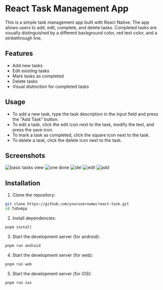 # React Task Management App

This is a simple task management app built with React Native. The app allows users to add, edit, complete, and delete tasks. Completed tasks are visually distinguished by a different background color, red text color, and a strikethrough line.

## Features

- Add new tasks
- Edit existing tasks
- Mark tasks as completed
- Delete tasks
- Visual distinction for completed tasks

## Usage

- To add a new task, type the task description in the input field and press the "Add Task" button.
- To edit a task, click the edit icon next to the task, modify the text, and press the save icon.
- To mark a task as completed, click the square icon next to the task.
- To delete a task, click the delete icon next to the task.

## Screenshots

![basic tasks view](screens/Screenshot_1.png)
![one done](screens/doneone.png)
![del](screens/del.png)
![edit](screens/edit.png)
![add](screens/new.png)

## Installation

1. Clone the repository:

```bash
git clone https://github.com/yourusername/react-task.git
cd ToDoApp
```

2. Install dependencies:

```bash
pnpm install
```

3. Start the development server (for android):

```bash
pnpm run android
```

4. Start the development server (for web):

```bash
pnpm run web

```

5. Start the development server (for iOS):

```bash
pnpm run ios
```
